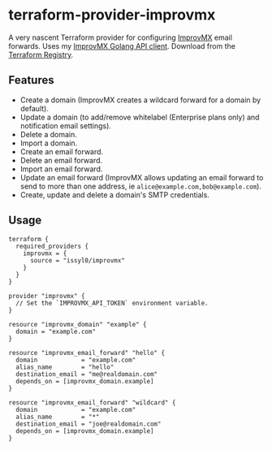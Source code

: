 # terraform-provider-improvmx

A very nascent Terraform provider for configuring [ImprovMX](https://improvmx.com) email forwards. Uses my [ImprovMX Golang API client](https://github.com/issyl0/go-improvmx). Download from the [Terraform Registry](https://registry.terraform.io/providers/issyl0/improvmx/latest).

## Features

- Create a domain (ImprovMX creates a wildcard forward for a domain by default).
- Update a domain (to add/remove whitelabel (Enterprise plans only) and notification email settings).
- Delete a domain.
- Import a domain.
- Create an email forward.
- Delete an email forward.
- Import an email forward.
- Update an email forward (ImprovMX allows updating an email forward to send to more than one address, ie `alice@example.com,bob@example.com`).
- Create, update and delete a domain's SMTP credentials.

## Usage

```hcl
terraform {
  required_providers {
    improvmx = {
      source = "issyl0/improvmx"
    }
  }
}

provider "improvmx" {
  // Set the `IMPROVMX_API_TOKEN` environment variable.
}

resource "improvmx_domain" "example" {
  domain = "example.com"
}

resource "improvmx_email_forward" "hello" {
  domain            = "example.com"
  alias_name        = "hello"
  destination_email = "me@realdomain.com"
  depends_on = [improvmx_domain.example]
}

resource "improvmx_email_forward" "wildcard" {
  domain            = "example.com"
  alias_name        = "*"
  destination_email = "joe@realdomain.com"
  depends_on = [improvmx_domain.example]
}

```

